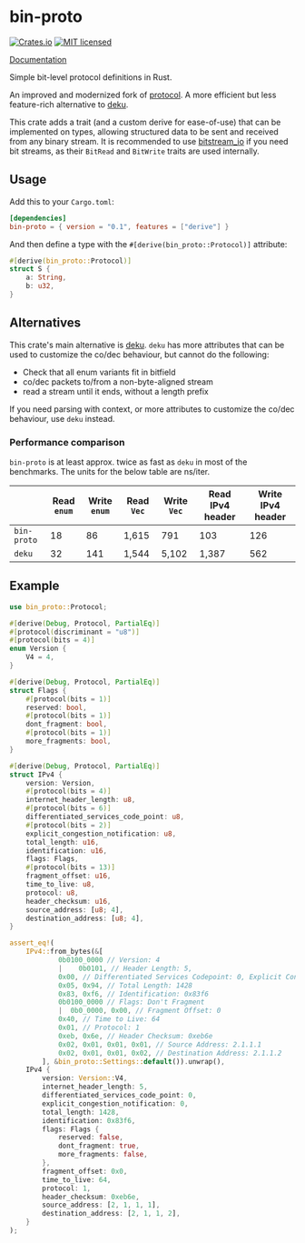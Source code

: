 # bin-proto

[![Crates.io](https://img.shields.io/crates/v/bin-proto.svg)](https://crates.io/crates/bin-proto)
[![MIT licensed](https://img.shields.io/badge/license-MIT-blue.svg)](./LICENSE)

[Documentation](https://docs.rs/bin-proto)

Simple bit-level protocol definitions in Rust.

An improved and modernized fork of [protocol](https://crates.io/crates/bin-proto). A more efficient but less feature-rich alternative to [deku](https://crates.io/crates/deku).

This crate adds a trait (and a custom derive for ease-of-use) that can be
implemented on types, allowing structured data to be sent and received from
any binary stream. It is recommended to use [bitstream_io](https://docs.rs/bitstream-io/latest/bitstream_io/) if you need bit streams, as their `BitRead` and `BitWrite` traits are used internally.

## Usage

Add this to your `Cargo.toml`:

```toml
[dependencies]
bin-proto = { version = "0.1", features = ["derive"] }
```

And then define a type with the `#[derive(bin_proto::Protocol)]` attribute:

```rust
#[derive(bin_proto::Protocol)]
struct S {
    a: String,
    b: u32,
}
```

## Alternatives

This crate's main alternative is [deku](https://crates.io/crates/deku). `deku` has more attributes that can be used to customize the co/dec behaviour, but cannot do the following:
- Check that all enum variants fit in bitfield
- co/dec packets to/from a non-byte-aligned stream
- read a stream until it ends, without a length prefix

If you need parsing with context, or more attributes to customize the co/dec behaviour, use `deku` instead.

### Performance comparison

`bin-proto` is at least approx. twice as fast as `deku` in most of the benchmarks. The units for the below table are ns/iter.

|             | Read `enum` | Write `enum` | Read `Vec` | Write `Vec` | Read IPv4 header | Write IPv4 header |
|-------------|-------------|--------------|------------|-------------|------------------|-------------------|
| `bin-proto` | 18          | 86           | 1,615      | 791         | 103              | 126               |
| `deku`      | 32          | 141          | 1,544      | 5,102       | 1,387            | 562               |

## Example

```rust
use bin_proto::Protocol;

#[derive(Debug, Protocol, PartialEq)]
#[protocol(discriminant = "u8")]
#[protocol(bits = 4)]
enum Version {
    V4 = 4,
}

#[derive(Debug, Protocol, PartialEq)]
struct Flags {
    #[protocol(bits = 1)]
    reserved: bool,
    #[protocol(bits = 1)]
    dont_fragment: bool,
    #[protocol(bits = 1)]
    more_fragments: bool,
}

#[derive(Debug, Protocol, PartialEq)]
struct IPv4 {
    version: Version,
    #[protocol(bits = 4)]
    internet_header_length: u8,
    #[protocol(bits = 6)]
    differentiated_services_code_point: u8,
    #[protocol(bits = 2)]
    explicit_congestion_notification: u8,
    total_length: u16,
    identification: u16,
    flags: Flags,
    #[protocol(bits = 13)]
    fragment_offset: u16,
    time_to_live: u8,
    protocol: u8,
    header_checksum: u16,
    source_address: [u8; 4],
    destination_address: [u8; 4],
}

assert_eq!(
    IPv4::from_bytes(&[
            0b0100_0000 // Version: 4
            |    0b0101, // Header Length: 5,
            0x00, // Differentiated Services Codepoint: 0, Explicit Congestion Notification: 0
            0x05, 0x94, // Total Length: 1428
            0x83, 0xf6, // Identification: 0x83f6
            0b0100_0000 // Flags: Don't Fragment
            |  0b0_0000, 0x00, // Fragment Offset: 0
            0x40, // Time to Live: 64
            0x01, // Protocol: 1
            0xeb, 0x6e, // Header Checksum: 0xeb6e
            0x02, 0x01, 0x01, 0x01, // Source Address: 2.1.1.1
            0x02, 0x01, 0x01, 0x02, // Destination Address: 2.1.1.2
        ], &bin_proto::Settings::default()).unwrap(),
    IPv4 {
        version: Version::V4,
        internet_header_length: 5,
        differentiated_services_code_point: 0,
        explicit_congestion_notification: 0,
        total_length: 1428,
        identification: 0x83f6,
        flags: Flags {
            reserved: false,
            dont_fragment: true,
            more_fragments: false,
        },
        fragment_offset: 0x0,
        time_to_live: 64,
        protocol: 1,
        header_checksum: 0xeb6e,
        source_address: [2, 1, 1, 1],
        destination_address: [2, 1, 1, 2],
    }
);
```
